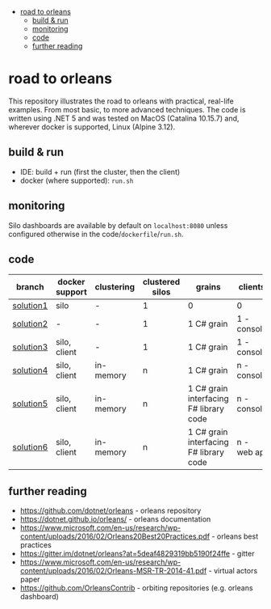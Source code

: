 - [road to orleans](#road-to-orleans)
  - [build & run](#build--run)
  - [monitoring](#monitoring)
  - [code](#code)
  - [further reading](#further-reading)

# road to orleans

This repository illustrates the road to orleans with practical, real-life examples. From most basic, to more advanced techniques. The code is written using .NET 5 and was tested on MacOS (Catalina 10.15.7) and, wherever docker is supported, Linux (Alpine 3.12).

## build & run

* IDE: build + run (first the cluster, then the client)
* docker (where supported): `run.sh`

## monitoring

Silo dashboards are available by default on `localhost:8080` unless configured otherwise in the code/`dockerfile`/`run.sh`.

## code

| branch | docker support | clustering | clustered silos | grains | clients |
| --- | --- | --- | --- | --- | --- |
| [solution1](../../tree/solution1/1/readme.md) | silo | - | 1 | 0 | 0 |
| [solution2](../../tree/solution2/readme.md) | - | - | 1 | 1 C# grain | 1 - console |
| [solution3](../../tree/solution3/readme.md) | silo, client | - | 1 | 1 C# grain | 1 - console |
| [solution4](../../tree/solution4/readme.md) | silo, client | in-memory | n | 1 C# grain | n - console |
| [solution5](../../tree/solution5/readme.md) | silo, client | in-memory | n | 1 C# grain interfacing F# library code | n - console |
| [solution6](../../tree/solution6/readme.md) | silo, client | in-memory | n | 1 C# grain interfacing F# library code | n - web api |

## further reading

* https://github.com/dotnet/orleans - orleans repository
* https://dotnet.github.io/orleans/ - orleans documentation
* https://www.microsoft.com/en-us/research/wp-content/uploads/2016/02/Orleans20Best20Practices.pdf - orleans best practices
* https://gitter.im/dotnet/orleans?at=5deaf4829319bb5190f24ffe - gitter
* https://www.microsoft.com/en-us/research/wp-content/uploads/2016/02/Orleans-MSR-TR-2014-41.pdf - virtual actors paper
* https://github.com/OrleansContrib - orbiting repositories (e.g. orleans dashboard)